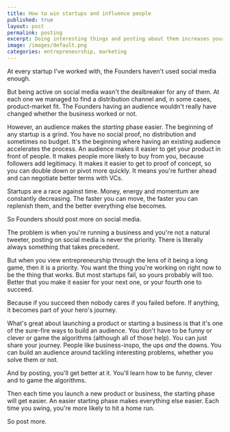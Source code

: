 ```yaml
---
title: How to win startups and influence people
published: true
layout: post
permalink: posting
excerpt: Doing interesting things and posting about them increases your next thing's win probability.
image: /images/default.png
categories: entrepreneurship, marketing
---
```


At every startup I've worked with, the Founders haven't used social media enough.

But being active on social media wasn't the dealbreaker for any of them. At each one we managed to find a distribution channel and, in some cases, product-market fit. The Founders having an audience wouldn't really have changed whether the business worked or not.

However, an audience makes the *starting* phase easier. The beginning of any startup is a grind. You have no social proof, no distribution and sometimes no budget. It's the beginning where having an existing audience accelerates the process. An audience makes it easier to get your product in front of people. It makes people more likely to buy from you, because followers add legitimacy. It makes it easier to get to proof of concept, so you can double down or pivot more quickly. It means you're further ahead and can negotiate better terms with VCs.

Startups are a race against time. Money, energy and momentum are constantly decreasing. The faster you can move, the faster you can replenish them, and the better everything else becomes. 

So Founders should post more on social media.

The problem is when you're running a business and you're not a natural tweeter, posting on social media is never the priority. There is literally always something that takes precedent.

But when you view entrepreneurship through the lens of it being a long game, then it is a priority. You want the thing you're working on right now to be the thing that works. But most startups fail, so yours probably will too. Better that you make it easier for your next one, or your fourth one to succeed.

Because if you succeed then nobody cares if you failed before. If anything, it becomes part of your hero's journey.

What's great about launching a product or starting a business is that it's one of the sure-fire ways to build an audience. You don't have to be funny or clever or game the algorithms (although all of those help). You can just share your journey. People like business-inspo, the ups *and* the downs. You can build an audience around tackling interesting problems, whether you solve them or not.

And by posting, you'll get better at it. You'll learn how to be funny, clever and to game the algorithms.

Then each time you launch a new product or business, the starting phase will get easier. An easier starting phase makes everything else easier. Each time you swing, you're more likely to hit a home run.

So post more.

